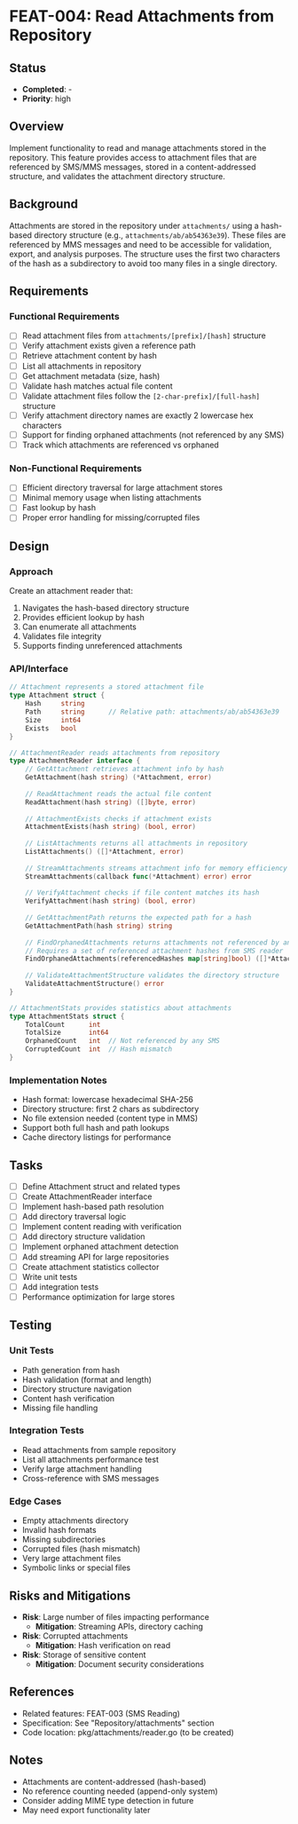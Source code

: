 # FEAT-004: Read Attachments from Repository

## Status
- **Completed**: -
- **Priority**: high

## Overview
Implement functionality to read and manage attachments stored in the repository. This feature provides access to attachment files that are referenced by SMS/MMS messages, stored in a content-addressed structure, and validates the attachment directory structure.

## Background
Attachments are stored in the repository under `attachments/` using a hash-based directory structure (e.g., `attachments/ab/ab54363e39`). These files are referenced by MMS messages and need to be accessible for validation, export, and analysis purposes. The structure uses the first two characters of the hash as a subdirectory to avoid too many files in a single directory.

## Requirements
### Functional Requirements
- [ ] Read attachment files from `attachments/[prefix]/[hash]` structure
- [ ] Verify attachment exists given a reference path
- [ ] Retrieve attachment content by hash
- [ ] List all attachments in repository
- [ ] Get attachment metadata (size, hash)
- [ ] Validate hash matches actual file content
- [ ] Validate attachment files follow the `[2-char-prefix]/[full-hash]` structure
- [ ] Verify attachment directory names are exactly 2 lowercase hex characters
- [ ] Support for finding orphaned attachments (not referenced by any SMS)
- [ ] Track which attachments are referenced vs orphaned

### Non-Functional Requirements
- [ ] Efficient directory traversal for large attachment stores
- [ ] Minimal memory usage when listing attachments
- [ ] Fast lookup by hash
- [ ] Proper error handling for missing/corrupted files

## Design
### Approach
Create an attachment reader that:
1. Navigates the hash-based directory structure
2. Provides efficient lookup by hash
3. Can enumerate all attachments
4. Validates file integrity
5. Supports finding unreferenced attachments

### API/Interface
```go
// Attachment represents a stored attachment file
type Attachment struct {
    Hash     string
    Path     string      // Relative path: attachments/ab/ab54363e39
    Size     int64
    Exists   bool
}

// AttachmentReader reads attachments from repository
type AttachmentReader interface {
    // GetAttachment retrieves attachment info by hash
    GetAttachment(hash string) (*Attachment, error)
    
    // ReadAttachment reads the actual file content
    ReadAttachment(hash string) ([]byte, error)
    
    // AttachmentExists checks if attachment exists
    AttachmentExists(hash string) (bool, error)
    
    // ListAttachments returns all attachments in repository
    ListAttachments() ([]*Attachment, error)
    
    // StreamAttachments streams attachment info for memory efficiency
    StreamAttachments(callback func(*Attachment) error) error
    
    // VerifyAttachment checks if file content matches its hash
    VerifyAttachment(hash string) (bool, error)
    
    // GetAttachmentPath returns the expected path for a hash
    GetAttachmentPath(hash string) string
    
    // FindOrphanedAttachments returns attachments not referenced by any messages
    // Requires a set of referenced attachment hashes from SMS reader
    FindOrphanedAttachments(referencedHashes map[string]bool) ([]*Attachment, error)
    
    // ValidateAttachmentStructure validates the directory structure
    ValidateAttachmentStructure() error
}

// AttachmentStats provides statistics about attachments
type AttachmentStats struct {
    TotalCount      int
    TotalSize       int64
    OrphanedCount   int  // Not referenced by any SMS
    CorruptedCount  int  // Hash mismatch
}
```

### Implementation Notes
- Hash format: lowercase hexadecimal SHA-256
- Directory structure: first 2 chars as subdirectory
- No file extension needed (content type in MMS)
- Support both full hash and path lookups
- Cache directory listings for performance

## Tasks
- [ ] Define Attachment struct and related types
- [ ] Create AttachmentReader interface
- [ ] Implement hash-based path resolution
- [ ] Add directory traversal logic
- [ ] Implement content reading with verification
- [ ] Add directory structure validation
- [ ] Implement orphaned attachment detection
- [ ] Add streaming API for large repositories
- [ ] Create attachment statistics collector
- [ ] Write unit tests
- [ ] Add integration tests
- [ ] Performance optimization for large stores

## Testing
### Unit Tests
- Path generation from hash
- Hash validation (format and length)
- Directory structure navigation
- Content hash verification
- Missing file handling

### Integration Tests
- Read attachments from sample repository
- List all attachments performance test
- Verify large attachment handling
- Cross-reference with SMS messages

### Edge Cases
- Empty attachments directory
- Invalid hash formats
- Missing subdirectories
- Corrupted files (hash mismatch)
- Very large attachment files
- Symbolic links or special files

## Risks and Mitigations
- **Risk**: Large number of files impacting performance
  - **Mitigation**: Streaming APIs, directory caching
- **Risk**: Corrupted attachments
  - **Mitigation**: Hash verification on read
- **Risk**: Storage of sensitive content
  - **Mitigation**: Document security considerations

## References
- Related features: FEAT-003 (SMS Reading)
- Specification: See "Repository/attachments" section
- Code location: pkg/attachments/reader.go (to be created)

## Notes
- Attachments are content-addressed (hash-based)
- No reference counting needed (append-only system)
- Consider adding MIME type detection in future
- May need export functionality later